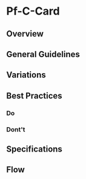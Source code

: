 # Pf-C-Card

## Overview

## General Guidelines

## Variations

## Best Practices

### Do

### Dont't

## Specifications

## Flow
